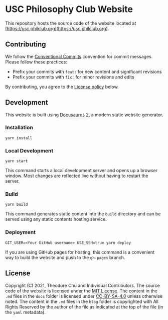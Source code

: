 # USC Philosophy Club Website

This repository hosts the source code of the website located at [https://usc.philclub.org](https://usc.philclub.org).

## Contributing

We follow the [Conventional Commits](https://www.conventionalcommits.org/) convention for commit messages. Please follow these practices:

- Prefix your commits with `feat:` for new content and significant revisions
- Prefix your commits with `fix:` for minor revisions and edits

By contributing, you agree to the [License policy](#license) below.

## Development

This website is built using [Docusaurus 2](https://docusaurus.io/), a modern static website generator.

### Installation

```console
yarn install
```

### Local Development

```console
yarn start
```

This command starts a local development server and opens up a browser window. Most changes are reflected live without having to restart the server.

### Build

```console
yarn build
```

This command generates static content into the `build` directory and can be served using any static contents hosting service.

### Deployment

```console
GIT_USER=<Your GitHub username> USE_SSH=true yarn deploy
```

If you are using GitHub pages for hosting, this command is a convenient way to build the website and push to the `gh-pages` branch.

## License

Copyright (C) 2021, Theodore Chu and Individual Contributors. The source code of the website is licensed under the [MIT License](./LICENSE). The content in the `.md` files in the `docs` folder is licensed under [CC-BY-SA-4.0](https://creativecommons.org/licenses/by-sa/4.0/) unless otherwise noted. The content in the `.md` files in the `blog` folder is copyrighted with All Rights Reserved by the author of the file as indicated at the top of the file (in the `yaml` metadata).
